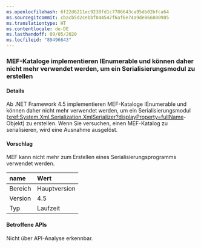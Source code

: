 ```yaml
---
ms.openlocfilehash: 6f22d6211ec9238fd1c7786643ca95db02bfca64
ms.sourcegitcommit: cbacb5d2cebbf044547f6af6e74a9de866800985
ms.translationtype: HT
ms.contentlocale: de-DE
ms.lasthandoff: 09/05/2020
ms.locfileid: "89496643"
---
```

### <a name="mef-catalogs-implement-ienumerable-and-therefore-can-no-longer-be-used-to-create-a-serializer"></a>MEF-Kataloge implementieren IEnumerable und können daher nicht mehr verwendet werden, um ein Serialisierungsmodul zu erstellen

#### <a name="details"></a>Details

Ab .NET Framework 4.5 implementieren MEF-Kataloge IEnumerable und können daher nicht mehr verwendet werden, um ein Serialisierungsmodul (<xref:System.Xml.Serialization.XmlSerializer?displayProperty=fullName>-Objekt) zu erstellen. Wenn Sie versuchen, einen MEF-Katalog zu serialisieren, wird eine Ausnahme ausgelöst.

#### <a name="suggestion"></a>Vorschlag

MEF kann nicht mehr zum Erstellen eines Serialisierungsprogramms verwendet werden.

| name    | Wert       |
|:--------|:------------|
| Bereich   |Hauptversion|
|Version|4.5|
|Typ|Laufzeit|

#### <a name="affected-apis"></a>Betroffene APIs

Nicht über API-Analyse erkennbar.

<!--

#### Affected APIs

Not detectable via API analysis.

-->
